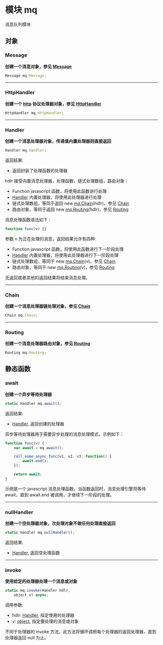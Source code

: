 # 模块 mq
消息队列模块

## 对象
        
### Message
**创建一个消息对象，参见 [Message](../../object/ifs/Message.md)**

```JavaScript
Message mq.Message;
```

--------------------------
### HttpHandler
**创建一个 [http](http.md) 协议处理器对象，参见 [HttpHandler](../../object/ifs/HttpHandler.md)**

```JavaScript
HttpHandler mq.HttpHandler;
```

--------------------------
### Handler
**创建一个消息处理器对象，传递值内置处理器则直接返回**

```JavaScript
Handler mq.Handler;
```

返回结果:
* 返回封装了处理函数的处理器

hdlr 接受内置消息处理器，处理函数，链式处理数组，路由对象：
- Function javascript 函数，将使用此函数进行处理
- [Handler](../../object/ifs/Handler.md) 内置处理器，将使用此处理器进行处理
- 链式处理数组，等同于返回 new [mq.Chain](mq.md#Chain)(hdlr)，参见 [Chain](../../object/ifs/Chain.md)
- 路由对象，等同于返回 new [mq.Routing](mq.md#Routing)(hdlr)，参见 [Routing](../../object/ifs/Routing.md)

消息处理函数语法如下：

```JavaScript
function func(v) {}
```

参数 v 为正在处理的消息，返回结果允许有四种:
- Function javascript 函数，将使用此函数进行下一阶段处理
- [Handler](../../object/ifs/Handler.md) 内置处理器，将使用此处理器进行下一阶段处理
- 链式处理数组，等同于 new [mq.Chain](mq.md#Chain)(v)，参见 [Chain](../../object/ifs/Chain.md)
- 路由对象，等同于 new [mq.Routing](mq.md#Routing)(v)，参见 [Routing](../../object/ifs/Routing.md)

无返回或者其他的返回结果将结束消息处理。

--------------------------
### Chain
**创建一个消息处理器链处理对象，参见 [Chain](../../object/ifs/Chain.md)**

```JavaScript
Chain mq.Chain;
```

--------------------------
### Routing
**创建一个消息处理器路由对象，参见 [Routing](../../object/ifs/Routing.md)**

```JavaScript
Routing mq.Routing;
```

## 静态函数
        
### await
**创建一个异步等待处理器**

```JavaScript
static Handler mq.await();
```

返回结果:
* [Handler](../../object/ifs/Handler.md), 返回创建的处理器

异步等待处理器用于需要异步处理的消息处理模式，示例如下：

```JavaScript
function func(v) {
    var await = mq.await();

    call_some_async_func(v1, v2, v3, function() {
        await.end();
    });

    return await;
}
```

示例是一个 javascript 消息处理函数，当函数返回时，消息处理引擎将等待 await，直到 await.end 被调用，才继续下一阶段的处理。

--------------------------
### nullHandler
**创建一个空处理器对象，次处理对象不做任何处理直接返回**

```JavaScript
static Handler mq.nullHandler();
```

返回结果:
* [Handler](../../object/ifs/Handler.md), 返回空处理函数

--------------------------
### invoke
**使用给定的处理器处理一个消息或对象**

```JavaScript
static mq.invoke(Handler hdlr,
    object v) async;
```

调用参数:
* hdlr: [Handler](../../object/ifs/Handler.md), 指定使用的处理器
* v: [object](../../object/ifs/object.md), 指定要处理的消息或对象

不同于处理器的 invoke 方法，此方法将循环调用每个处理器的返回处理器，直到处理器返回 null 为止。

